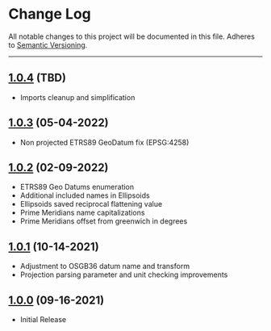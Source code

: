# Change Log
All notable changes to this project will be documented in this file.
Adheres to [Semantic Versioning](http://semver.org/).

---

## [1.0.4](https://github.com/ngageoint/coordinate-reference-systems-ios/releases/tag/1.0.4) (TBD)

* Imports cleanup and simplification

## [1.0.3](https://github.com/ngageoint/coordinate-reference-systems-ios/releases/tag/1.0.3) (05-04-2022)

* Non projected ETRS89 GeoDatum fix (EPSG:4258)

## [1.0.2](https://github.com/ngageoint/coordinate-reference-systems-ios/releases/tag/1.0.2) (02-09-2022)

* ETRS89 Geo Datums enumeration
* Additional included names in Ellipsoids
* Ellipsoids saved reciprocal flattening value
* Prime Meridians name capitalizations
* Prime Meridians offset from greenwich in degrees

## [1.0.1](https://github.com/ngageoint/coordinate-reference-systems-ios/releases/tag/1.0.1) (10-14-2021)

* Adjustment to OSGB36 datum name and transform
* Projection parsing parameter and unit checking improvements

## [1.0.0](https://github.com/ngageoint/coordinate-reference-systems-ios/releases/tag/1.0.0) (09-16-2021)

* Initial Release
